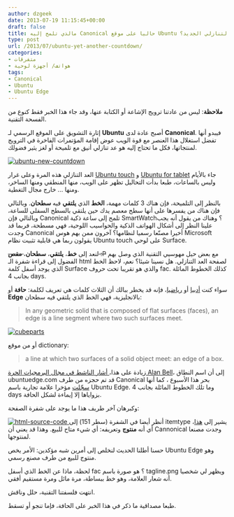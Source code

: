 ```yaml
---
author: dzgeek
date: 2013-07-19 11:15:45+00:00
draft: false
title: مالذي تلمح إليه Canonical حاليا على موقع Ubuntu ذي العداد التنازلي الجديد؟
type: post
url: /2013/07/ubuntu-yet-another-countdown/
categories:
- متفرقات
- هواتف/ أجهزة لوحية
tags:
- Canonical
- Ubuntu
- Ubuntu Edge
---
```


**ملاحظة**: ليس من عادتنا ترويج الإشاعة أو الكتابة عنها، وقد جاء هذا الخبر فقط كنوع من الفسحة التقنية.

إثارة التشويق على الموقع الرسمي لـ **Ubuntu** أصبح عادة لدى **Canonical**. فيبدو أنها تفضل استغلال هذا العنصر مع قوة الويب عوض إقامة المؤتمرات الفاخرة في الترويج لمنتجاتها، فكل ما تحتاج إليه هو عد تنازلي أنيق مع تلميحة أو لغز يثير فضولك.


[![ubuntu-new-countdown](https://www.it-scoop.com/wp-content/uploads/2013/07/ubuntu-new-countdown.jpg)
](https://www.it-scoop.com/wp-content/uploads/2013/07/ubuntu-new-countdown.jpg)




العد التنازلي هذه المرة وعلى غرار [Ubuntu touch](https://www.it-scoop.com/2013/01/ubuntu-phone-os/) و [Ubuntu for tablet](https://www.it-scoop.com/tag/ubuntu-for-phones/) جاء بالأيام وليس بالساعات، طبعا بدأت التحاليل تظهر على الويب، منها المنطقي ومنها الساخر، ومنها ... خارج مجال التغطية.

بالنظر إلى التلميحة، فإن هناك 3 كلمات مهمة، **الخط** الذي **يلتقي** فيه **سطحان**. وبالتالي فإن هناك من يفسرها على أنها سطح معصم يدك حين يلتقي بالسطح السفلي للساعة، وبالتالي فإن Canonical تلمح إلى ساعة ذكية SmartWatch؟ وهناك من يقول أنه يجب علينا النظر إلى أشكال الهواتف الذكية والحواسيب اللوحية، فهي مسطحة، فربما قد وجدت Canonical أخيرا مصنّعا رسميا لنظامها؟ آخرون ممن بهم هوس Microsoft يقولون ربما هي قابلية تثبيت نظام Ubuntu touch على لوحي Surface.

<!-- more -->

لنعد إلى **خط**، **يلتقي**، **سطحان**،<del> **مقص** :P</del> مع بعض حيل مهوسيي التقنية الذي وصل بهم الفضول إلى قراءة شفرة الـ html لصفحة العد التنازلي. هل نسينا شيئا؟ نعم، لاحظ الخط الذي يوجد أسفل كلمة Surface والذي هو تقريبا تحت حروف fac. كذلك الخطوط المائلة بجانب 4 days.

سواء كنت [أدبيا](http://dictionary.reference.com/browse/edge) أو [رياضيا](http://www.mathopenref.com/edge.html)، فإنه قد يخطر ببالك أن الثلاث كلمات هي تعريف لكلمة: **حافة** أو **Edge** بالانجليزية، فهي الخط الذي يلتقي فيه سطحان:


<blockquote>In any geometric solid that is composed of flat surfaces (faces), an edge is a line segment where two such surfaces meet.</blockquote>


[![cubeparts](https://www.it-scoop.com/wp-content/uploads/2013/07/cubeparts.gif)
](https://www.it-scoop.com/wp-content/uploads/2013/07/cubeparts.gif)



أو من موقع dictionary:


<blockquote>a line at which two surfaces of a solid object meet: an edge of a box.</blockquote>


زيادة على هذا،[ أشار الناشط في مجال البرمجيات الحرة Alan Bell](https://plus.google.com/109175303602657131317/posts/ghhqL6Nq22W)، إلى أن اسم النطاق ubuntuedge.com قد تم حجزه من طرف Canonical بحر هذا الأسبوع ، كما أنها [سجّلت](http://phandroid.com/2013/07/16/ubuntu-edge-trademark-upcoming-smartphone-name) مؤخرا علامة تجارية باسم Ubuntu Edge. وما تلك الخطوط المائلة بجانب 4 days بزواياها إلا إيماءة لشكل الحافة.

وكبرهان آخر طريف هذا ما يوجد على شفرة الصفحة:


[![html-source-code](https://www.it-scoop.com/wp-content/uploads/2013/07/html-source-code.jpg)
](https://www.it-scoop.com/wp-content/uploads/2013/07/html-source-code.jpg)أنظر أيضا في الشفرة (سطر 151) إلى itemtype يشير إلى [هذا](http://schema.org/Product)، أي أنه **منتوج** وتعريفه: أي شيء متاح للبيع. وهذا قد يعني أن Cannonical وجدت مصنعا لمنتوجها.


حسنا أطلنا الحديث لنخلص إلى أمرين شبه مؤكدين: الأمر يخص Ubuntu Edge وهو منتوج للبيع من طرف مصنع رسمي.

لحظة، ماذا عن الخط الذي أسفل fac ؟ هو صورة باسم tagline.png ويظهر لي شخصيا أنه شعار العلامة، وهو خط ببساطة، مرة مائل ومرة مستقيم أفقي.

انتهت فلسفتنا التقنية، حلل وناقش.

طبعا مصداقية ما ذكر في هذا الخبر على الحافة، فإما تنجو أو تسقط.
